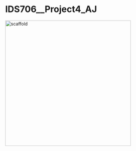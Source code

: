 # IDS706__Project4_AJ

<img width="400" alt="scaffold" src="https://user-images.githubusercontent.com/67281453/202834786-63e2a0d6-71ba-4f78-9651-36b835d34e68.png">
